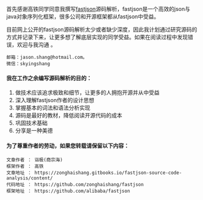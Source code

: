 首先感谢高铁同学同意我撰写[fastjson](https://github.com/alibaba/fastjson)源码解析，fastjson是一个高效的json与java对象序列化框架，很多公司和开源框架都从fastjson中受益。

目前网上公开的fastjson源码解析太少或者缺少深度，因此我计划通过研究源码的方式并记录下来，让更多想了解底层实现的同学受益。如果在阅读过程中发现错误，欢迎与我沟通 。

```
邮箱：jason.shang@hotmail.com。
微信：skyingshang
```

#### 我在工作之余编写源码解析的目的：

1. 做技术应该追求极致和细节，让更多的人拥抱开源并从中受益
2. 深入理解fastjson作者的设计思想
3. 掌握基本的词法和语法分析实现
4. 源码是最好的教材，降低阅读开源代码的成本
5. 巩固技术基础
6. 分享是一种美德

#### 为了尊重作者的劳动，如果您转载请保留以下内容：

```
文章作者 ： 诣极(商宗海)
框架作者 ： 高铁
文章地址 ： https://zonghaishang.gitbooks.io/fastjson-source-code-analysis/content/
代码地址 ： https://github.com/zonghaishang/fastjson
框架地址 ： https://github.com/alibaba/fastjson
```



